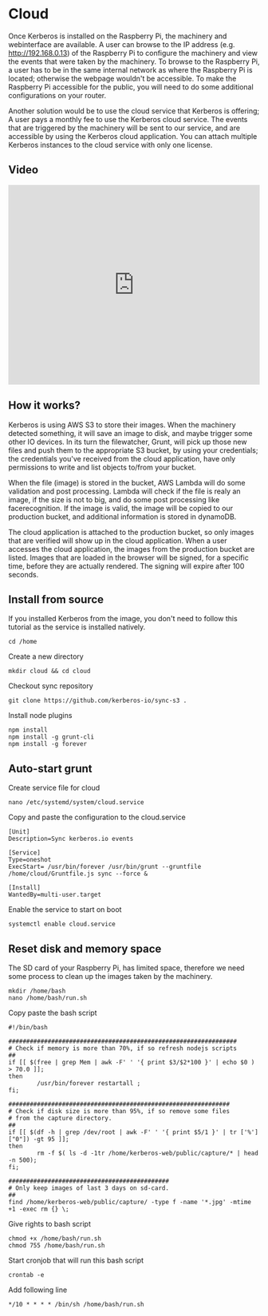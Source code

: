 # Cloud

Once Kerberos is installed on the Raspberry Pi, the machinery and webinterface are available. A user can browse to the IP address (e.g. http://192.168.0.13) of the Raspberry Pi to configure the machinery and view the events that were taken by the machinery. To browse to the Raspberry Pi, a user has to be in the same internal network as where the Raspberry Pi is located; otherwise the webpage wouldn't be accessible. To make the Raspberry Pi accessible for the public, you will need to do some additional configurations on your router.

Another solution would be to use the cloud service that Kerberos is offering; A user pays a monthly fee to use the Kerberos cloud service. The events that are triggered by the machinery will be sent to our service, and are accessible by using the Kerberos cloud application. You can attach multiple Kerberos instances to the cloud service with only one license.

## Video

<iframe src="https://player.vimeo.com/video/121532472?autoplay=0&color=943633#t=13m32s" style="width:100%; height: 400px;" frameborder="0" webkitallowfullscreen mozallowfullscreen allowfullscreen></iframe>

## How it works?

Kerberos is using AWS S3 to store their images. When the machinery detected something, it will save an image to disk, and maybe trigger some other IO devices. In its turn the filewatcher, Grunt, will pick up those new files and push them to the appropriate S3 bucket, by using your credentials; the credentials you've received from the cloud application, have only permissions to write and list objects to/from your bucket.

When the file (image) is stored in the bucket, AWS Lambda will do some validation and post processing. Lambda will check if the file is realy an image, if the size is not to big, and do some post processing like facerecognition. If the image is valid, the image will be copied to our production bucket, and additional information is stored in dynamoDB.

The cloud application is attached to the production bucket, so only images that are verified will show up in the cloud application. When a user accesses the cloud application, the images from the production bucket are listed. Images that are loaded in the browser will be signed, for a specific time, before they are actually rendered. The signing will expire after 100 seconds.

## Install from source

If you installed Kerberos from the image, you don't need to follow this tutorial as the service is installed natively.

    cd /home

Create a new directory

    mkdir cloud && cd cloud

Checkout sync repository

    git clone https://github.com/kerberos-io/sync-s3 .

Install node plugins

    npm install
    npm install -g grunt-cli
    npm install -g forever

## Auto-start grunt

Create service file for cloud

    nano /etc/systemd/system/cloud.service

Copy and paste the configuration to the cloud.service 

    [Unit]
    Description=Sync kerberos.io events

    [Service]
    Type=oneshot
    ExecStart= /usr/bin/forever /usr/bin/grunt --gruntfile /home/cloud/Gruntfile.js sync --force &

    [Install]
    WantedBy=multi-user.target

Enable the service to start on boot

    systemctl enable cloud.service

## Reset disk and memory space

The SD card of your Raspberry Pi, has limited space, therefore we need some process to clean up the images taken by the machinery.

    mkdir /home/bash
    nano /home/bash/run.sh

Copy paste the bash script

    #!/bin/bash

    ################################################################
    # Check if memory is more than 70%, if so refresh nodejs scripts
    ##
    if [[ $(free | grep Mem | awk -F' ' '{ print $3/$2*100 }' | echo $0 ) > 70.0 ]];
    then
            /usr/bin/forever restartall ;
    fi;

    ##############################################################
    # Check if disk size is more than 95%, if so remove some files
    # from the capture directory.
    ##
    if [[ $(df -h | grep /dev/root | awk -F' ' '{ print $5/1 }' | tr ['%'] ["0"]) -gt 95 ]];
    then
            rm -f $( ls -d -1tr /home/kerberos-web/public/capture/* | head -n 500);
    fi;

    #############################################
    # Only keep images of last 3 days on sd-card.
    ##
    find /home/kerberos-web/public/capture/ -type f -name '*.jpg' -mtime +1 -exec rm {} \;

Give rights to bash script

    chmod +x /home/bash/run.sh
    chmod 755 /home/bash/run.sh

Start cronjob that will run this bash script

    crontab -e

Add following line

    */10 * * * * /bin/sh /home/bash/run.sh 